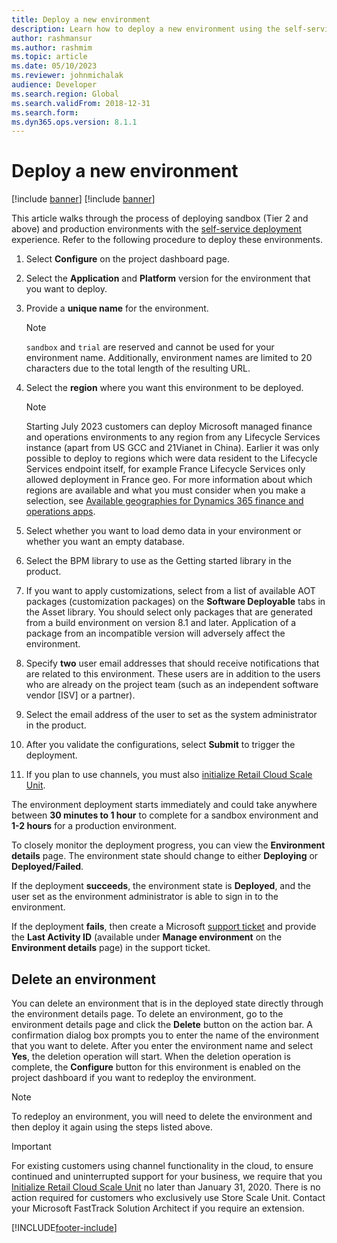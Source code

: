 ```yaml
---
title: Deploy a new environment
description: Learn how to deploy a new environment using the self-service deployment experience, including how to delete an environment.
author: rashmansur
ms.author: rashmim
ms.topic: article
ms.date: 05/10/2023
ms.reviewer: johnmichalak
audience: Developer
ms.search.region: Global
ms.search.validFrom: 2018-12-31
ms.search.form: 
ms.dyn365.ops.version: 8.1.1
---
```


# Deploy a new environment

[!include [banner](../includes/banner.md)]
[!include [banner](../includes/limited-availability.md)]

This article walks through the process of deploying sandbox (Tier 2 and above) and production environments with the [self-service deployment](infrastructure-stack.md) experience. Refer to the following procedure to deploy these environments.

1. Select **Configure** on the project dashboard page.
2. Select the **Application** and **Platform** version for the environment that you want to deploy. 
3. Provide a **unique name** for the environment.

    > [!NOTE]
    > `sandbox` and `trial` are reserved and cannot be used for your environment name. Additionally, environment names are limited to 20 characters due to the total length of the resulting URL.

4. Select the **region** where you want this environment to be deployed. 

    > [!NOTE]
    > Starting July 2023 customers can deploy Microsoft managed finance and operations environments to any region from any Lifecycle Services instance (apart from US GCC and 21Vianet in China). Earlier it was only possible to deploy to regions which were data resident to the Lifecycle Services endpoint itself, for example France Lifecycle Services only allowed deployment in France geo.  For more information about which regions are available and what you must consider when you make a selection, see [Available geographies for Dynamics 365 finance and operations apps](deployment-options-geo.md).

5. Select whether you want to load demo data in your environment or whether you want an empty database.
6. Select the BPM library to use as the Getting started library in the product.
7. If you want to apply customizations, select from a list of available AOT packages (customization packages) on the **Software Deployable** tabs in the Asset library. You should select only packages that are generated from a build environment on version 8.1 and later. Application of a package from an incompatible version will adversely affect the environment.
8. Specify **two** user email addresses that should receive notifications that are related to this environment. These users are in addition to the users who are already on the project team (such as an independent software vendor \[ISV\] or a partner).
9. Select the email address of the user to set as the system administrator in the product.
10. After you validate the configurations, select **Submit** to trigger the deployment.
11. If you plan to use channels, you must also [initialize Retail Cloud Scale Unit](initialize-retail-channels.md).

The environment deployment starts immediately and could take anywhere between **30 minutes to 1 hour** to complete for a sandbox environment and **1-2 hours** for a production environment. 

To closely monitor the deployment progress, you can view the **Environment details** page. The environment state should change to either **Deploying** or **Deployed/Failed**.

If the deployment **succeeds**, the environment state is **Deployed**, and the user set as the environment administrator is able to sign in to the environment.

If the deployment **fails**, then create a Microsoft [support ticket](../lifecycle-services/lcs-support.md) and provide the **Last Activity ID** (available under **Manage environment** on the **Environment details** page) in the support ticket.

## Delete an environment

You can delete an environment that is in the deployed state directly through the environment details page. To delete an environment, go to the environment details page and click the  **Delete** button on the action bar. A confirmation dialog box prompts you to enter the name of the environment that you want to delete. After you enter the environment name and select **Yes**, the deletion operation will start. When the deletion operation is complete, the **Configure** button for this environment is enabled on the project dashboard if you want to redeploy the environment. 

> [!NOTE]
> To redeploy an environment, you will need to delete the environment and then deploy it again using the steps listed above. 

> [!IMPORTANT]
> For existing customers using channel functionality in the cloud, to ensure continued and uninterrupted support for your business, we require that you [Initialize Retail Cloud Scale Unit](initialize-retail-channels.md) no later than January 31, 2020. There is no action required for customers who exclusively use Store Scale Unit. Contact your Microsoft FastTrack Solution Architect if you require an extension.


[!INCLUDE[footer-include](../../../includes/footer-banner.md)]
